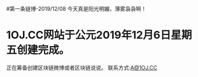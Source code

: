 #第一条链博-2019/12/08
今天真是阳光明媚，薄雾袅袅啊！
# 1OJ.CC网站于公元2019年12月6日星期五创建完成。
正在筹备创建区块链微博或者区块链说说。
联系方式:A@1OJ.CC
